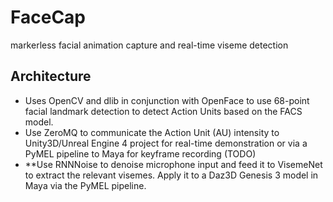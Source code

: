 # FaceCap
markerless facial animation capture and real-time viseme detection

## Architecture 

* Uses OpenCV and dlib in conjunction with OpenFace to use 68-point facial landmark detection to detect Action Units based on the FACS model. 
* Use ZeroMQ to communicate the Action Unit (AU) intensity to Unity3D/Unreal Engine 4 project for real-time demonstration or via a PyMEL pipeline to Maya for keyframe recording
(TODO)
* **Use RNNNoise to denoise microphone input and feed it to VisemeNet to extract the relevant visemes. Apply it to a Daz3D Genesis 3 model in Maya via the PyMEL pipeline.

